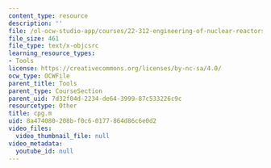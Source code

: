 ```yaml
---
content_type: resource
description: ''
file: /ol-ocw-studio-app/courses/22-312-engineering-of-nuclear-reactors-fall-2015/8a474080208bf0c60177864d86c6e0d2_cpg.m
file_size: 461
file_type: text/x-objcsrc
learning_resource_types:
- Tools
license: https://creativecommons.org/licenses/by-nc-sa/4.0/
ocw_type: OCWFile
parent_title: Tools
parent_type: CourseSection
parent_uid: 7d32f04d-2234-de64-3999-87c533226c9c
resourcetype: Other
title: cpg.m
uid: 8a474080-208b-f0c6-0177-864d86c6e0d2
video_files:
  video_thumbnail_file: null
video_metadata:
  youtube_id: null
---
```

